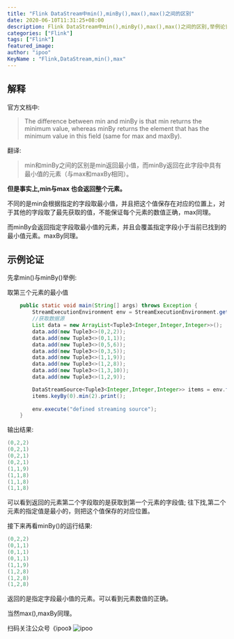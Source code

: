 ```yaml
---
title: "Flink DataStream中min(),minBy(),max(),max()之间的区别"
date: 2020-06-10T11:31:25+08:00
description: Flink DataStream中min(),minBy(),max(),max()之间的区别,举例论证
categories: ["Flink"]
tags: ["Flink"]
featured_image:
author: "ipoo"
KeyName : "Flink,DataStream,min(),max"
---
```



## 解释

官方文档中:
> The difference between min and minBy is that min returns the minimum value, whereas minBy returns the element that has the minimum value in this field (same for max and maxBy).

翻译:
> min和minBy之间的区别是min返回最小值，而minBy返回在此字段中具有最小值的元素（与max和maxBy相同）。

**但是事实上,min与max 也会返回整个元素。**

不同的是min会根据指定的字段取最小值，并且把这个值保存在对应的位置上，对于其他的字段取了最先获取的值，不能保证每个元素的数值正确，max同理。

而minBy会返回指定字段取最小值的元素，并且会覆盖指定字段小于当前已找到的最小值元素。maxBy同理。

## 示例论证

先拿min()与minBy()举例:

取第三个元素的最小值

```java
    public static void main(String[] args) throws Exception {
        StreamExecutionEnvironment env = StreamExecutionEnvironment.getExecutionEnvironment();
        //获取数据源
        List data = new ArrayList<Tuple3<Integer,Integer,Integer>>();
        data.add(new Tuple3<>(0,2,2));
        data.add(new Tuple3<>(0,1,1));
        data.add(new Tuple3<>(0,5,6));
        data.add(new Tuple3<>(0,3,5));
        data.add(new Tuple3<>(1,1,9));
        data.add(new Tuple3<>(1,2,8));
        data.add(new Tuple3<>(1,3,10));
        data.add(new Tuple3<>(1,2,9));

        DataStreamSource<Tuple3<Integer,Integer,Integer>> items = env.fromCollection(data);
        items.keyBy(0).min(2).print();
        
        env.execute("defined streaming source");
    }
```
输出结果:
```java
(0,2,2)
(0,2,1)
(0,2,1)
(0,2,1)
(1,1,9)
(1,1,8)
(1,1,8)
(1,1,8)
```
可以看到返回的元素第二个字段取的是获取到第一个元素的字段值; 往下找,第二个元素的指定值是最小的，则把这个值保存的对应位置。

接下来再看minBy()的运行结果:
```java
(0,2,2)
(0,1,1)
(0,1,1)
(0,1,1)
(1,1,9)
(1,2,8)
(1,2,8)
(1,2,8)
```
返回的是指定字段最小值的元素。可以看到元素数值的正确。

当然max(),maxBy同理。

扫码关注公众号《ipoo》
![ipoo](http://oss.ipooli.com/images/%E5%85%AC%E4%BC%97%E5%8F%B7code.jpg)